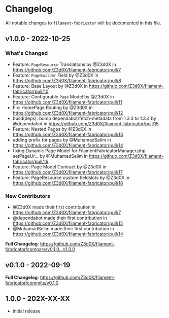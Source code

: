 # Changelog

All notable changes to `filament-fabricator` will be documented in this file.

## v1.0.0 - 2022-10-25

### What's Changed

- Feature: `PageResource` Translations by @Z3d0X in https://github.com/Z3d0X/filament-fabricator/pull/7
- Feature: `PageBuilder` Field by @Z3d0X in https://github.com/Z3d0X/filament-fabricator/pull/8
- Feature: Base Layout by @Z3d0X in https://github.com/Z3d0X/filament-fabricator/pull/10
- Feature: Configurable `Page` Model by @Z3d0X in https://github.com/Z3d0X/filament-fabricator/pull/11
- Fix: HomePage Routing by @Z3d0X in https://github.com/Z3d0X/filament-fabricator/pull/12
- build(deps): bump dependabot/fetch-metadata from 1.3.3 to 1.3.4 by @dependabot in https://github.com/Z3d0X/filament-fabricator/pull/15
- Feature: Nested Pages by @Z3d0X in https://github.com/Z3d0X/filament-fabricator/pull/13
- adding prefix for pages by @MuhamadSelim in https://github.com/Z3d0X/filament-fabricator/pull/14
- fixing Dynamic Page Model for FilamentFabricatorManager.php setPageUr… by @MuhamadSelim in https://github.com/Z3d0X/filament-fabricator/pull/16
- Feature: Page Model Contract by @Z3d0X in https://github.com/Z3d0X/filament-fabricator/pull/17
- Feature: PageResource custom fieldslots by @Z3d0X in https://github.com/Z3d0X/filament-fabricator/pull/18

### New Contributors

- @Z3d0X made their first contribution in https://github.com/Z3d0X/filament-fabricator/pull/7
- @dependabot made their first contribution in https://github.com/Z3d0X/filament-fabricator/pull/15
- @MuhamadSelim made their first contribution in https://github.com/Z3d0X/filament-fabricator/pull/14

**Full Changelog**: https://github.com/Z3d0X/filament-fabricator/compare/v0.1.0...v1.0.0

## v0.1.0 - 2022-09-19

**Full Changelog**: https://github.com/Z3d0X/filament-fabricator/commits/v0.1.0

## 1.0.0 - 202X-XX-XX

- initial release
